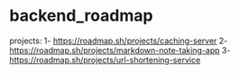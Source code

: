 # backend_roadmap
projects:
1- https://roadmap.sh/projects/caching-server
2- https://roadmap.sh/projects/markdown-note-taking-app
3- https://roadmap.sh/projects/url-shortening-service